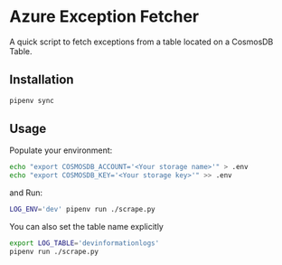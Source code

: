 # Azure Exception Fetcher

A quick script to fetch exceptions from a table located on a CosmosDB Table.

## Installation

```sh
pipenv sync
```

## Usage

Populate your environment:

```sh
echo "export COSMOSDB_ACCOUNT='<Your storage name>'" > .env
echo "export COSMOSDB_KEY='<Your storage key>'" >> .env
```

and Run:

```sh
LOG_ENV='dev' pipenv run ./scrape.py
```

You can also set the table name explicitly

```sh
export LOG_TABLE='devinformationlogs'
pipenv run ./scrape.py
```
